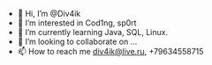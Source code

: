- 👋 Hi, I’m @Div4ik
- 👀 I’m interested in Cod1ng, sp0rt
- 🌱 I’m currently learning Java, SQL, Linux.
- 💞️ I’m looking to collaborate on ...
- 📫 How to reach me div4ik@live.ru, +79634558715

<!---
Div4ik/Div4ik is a ✨ special ✨ repository because its `README.md` (this file) appears on your GitHub profile.
You can click the Preview link to take a look at your changes.
--->

